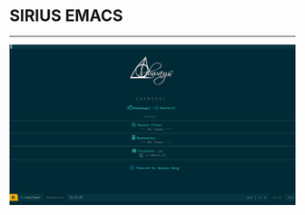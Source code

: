<!--
 * @Description: 
 * @Author: Wanyou Wang
 * @Date: 2020-08-11 23:30:23
 * @LastEditTime: 2020-08-11 23:31:14
-->
# SIRIUS EMACS
----------------------------------
![start up](images/2020-08-11-23-31-06.png)


